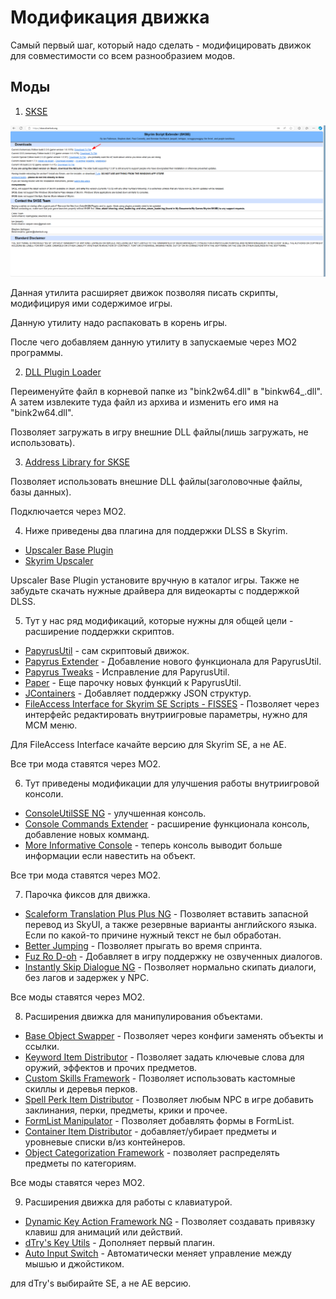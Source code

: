 # Модификация движка

Самый первый шаг, который надо сделать - модифицировать движок для совместимости со всем разнообразием модов.

## Моды

1. [SKSE](https://skse.silverlock.org/)

<div align="center">
 <img src="../assets/skse.png"/>
</div>

Данная утилита расширяет движок позволяя писать скрипты, модифицируя ими содержимое игры.

Данную утилиту надо распаковать в корень игры.

После чего добавляем данную утилиту в запускаемые через MO2 программы.

2. [DLL Plugin Loader](https://www.nexusmods.com/skyrimspecialedition/mods/10546)

Переименуйте файл в корневой папке из "bink2w64.dll" в "binkw64_.dll".
А затем извлеките туда файл из архива и изменить его имя на "bink2w64.dll".

Позволяет загружать в игру внешние DLL файлы(лишь загружать, не использовать).

3. [Address Library for SKSE](https://www.nexusmods.com/skyrimspecialedition/mods/32444)

Позволяет использовать внешние DLL файлы(заголовочные файлы, базы данных).

Подключается через MO2.

4. Ниже приведены два плагина для поддержки DLSS в Skyrim.

- [Upscaler Base Plugin](https://www.nexusmods.com/site/mods/502)
- [Skyrim Upscaler](https://www.nexusmods.com/skyrimspecialedition/mods/80343)

Upscaler Base Plugin установите вручную в каталог игры. Также не забудьте скачать нужные драйвера для видеокарты с поддержкой DLSS.

5. Тут у нас ряд модификаций, которые нужны для общей цели - расширение поддержки скриптов.

- [PapyrusUtil](https://www.nexusmods.com/skyrimspecialedition/mods/13048) - сам скриптовый движок.
- [Papyrus Extender](https://www.nexusmods.com/skyrimspecialedition/mods/22854) - Добавление нового функционала для PapyrusUtil.
- [Papyrus Tweaks](https://www.nexusmods.com/skyrimspecialedition/mods/77779) - Исправление для PapyrusUtil.
- [Paper](https://www.nexusmods.com/skyrimspecialedition/mods/73849) - Еще парочку новых функций к PapyrusUtil.
- [JContainers](https://www.nexusmods.com/skyrimspecialedition/mods/16495) - Добавляет поддержку JSON структур.
- [FileAccess Interface for Skyrim SE Scripts - FISSES](https://www.nexusmods.com/skyrimspecialedition/mods/13956) - Позволяет через интерфейс редактировать внутриигровые параметры, нужно для MCM меню.

Для FileAccess Interface качайте версию для Skyrim SE, а не AE.

Все три мода ставятся через MO2.

6. Тут приведены модификации для улучшения работы внутриигровой консоли.

- [ConsoleUtilSSE NG](https://www.nexusmods.com/skyrimspecialedition/mods/76649) - улучшенная консоль.
- [Console Commands Extender](https://www.nexusmods.com/skyrimspecialedition/mods/28210) - расширение функционала консоль, добавление новых комманд.
- [More Informative Console](https://www.nexusmods.com/skyrimspecialedition/mods/19250) - теперь консоль выводит больше информации если навестить на объект.

Все три мода ставятся через MO2.

7. Парочка фиксов для движка.

- [Scaleform Translation Plus Plus NG](https://www.nexusmods.com/skyrimspecialedition/mods/77359) - Позволяет вставить запасной перевод из SkyUI, а также резервные варианты английского языка. Если по какой-то причине нужный текст не был обработан.
- [Better Jumping](https://www.nexusmods.com/skyrimspecialedition/mods/18967) - Позволяет прыгать во время спринта.
- [Fuz Ro D-oh](https://www.nexusmods.com/skyrimspecialedition/mods/15109) - Добавляет в игру поддержку не озвученных диалогов.
- [Instantly Skip Dialogue NG](https://www.nexusmods.com/skyrimspecialedition/mods/89163) - Позволяет нормально скипать диалоги, без лагов и задержек у NPC.

Все моды ставятся через MO2.

8. Расширения движка для манипулирования объектами.

- [Base Object Swapper](https://www.nexusmods.com/skyrimspecialedition/mods/60805) - Позволяет через конфиги заменять объекты и ссылки.
- [Keyword Item Distributor](https://www.nexusmods.com/skyrimspecialedition/mods/55728) - Позволяет задать ключевые слова для оружий, эффектов и прочих предметов.
- [Custom Skills Framework](https://www.nexusmods.com/skyrimspecialedition/mods/41780) - Позволяет использовать кастомные скиллы и деревья перков.
- [Spell Perk Item Distributor](https://www.nexusmods.com/skyrimspecialedition/mods/36869) - Позволяет любым NPC в игре добавить заклинания, перки, предметы, крики и прочее.
- [FormList Manipulator](https://www.nexusmods.com/skyrimspecialedition/mods/74037) - Позволяет добавлять формы в FormList.
- [Container Item Distributor](https://www.nexusmods.com/skyrimspecialedition/mods/99486) - добавляет/убирает предметы и уровневые списки в/из контейнеров.
- [Object Categorization Framework](https://www.nexusmods.com/skyrimspecialedition/mods/81469) - позволяет распределять предметы по категориям.

Все моды ставятся через MO2.

9. Расширения движка для работы с клавиатурой.

- [Dynamic Key Action Framework NG](https://www.nexusmods.com/skyrimspecialedition/mods/87706) - Позволяет создавать привязку клавиш для анимаций или действий.
- [dTry's Key Utils](https://www.nexusmods.com/skyrimspecialedition/mods/69944) - Дополняет первый плагин. 
- [Auto Input Switch](https://www.nexusmods.com/skyrimspecialedition/mods/54309) - Автоматически меняет управление между мышью и джойстиком.

для dTry's выбирайте SE, а не AE версию.